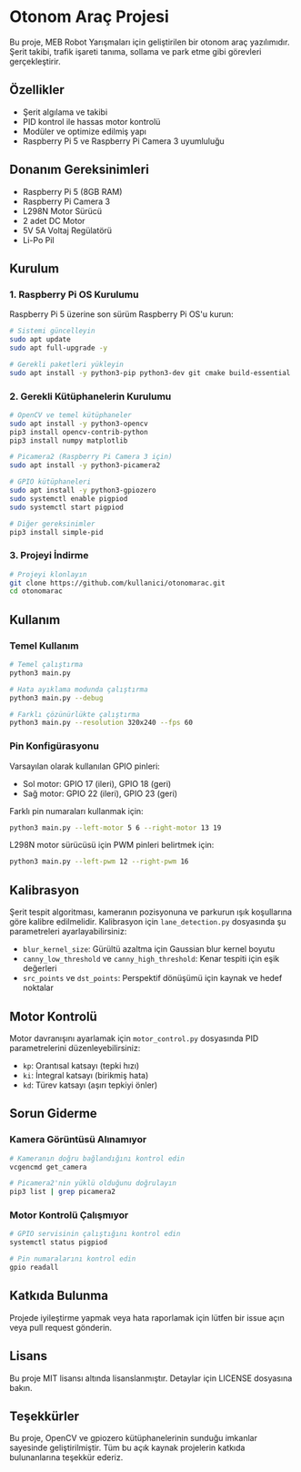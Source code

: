 # Otonom Araç Projesi

Bu proje, MEB Robot Yarışmaları için geliştirilen bir otonom araç yazılımıdır. Şerit takibi, trafik işareti tanıma, sollama ve park etme gibi görevleri gerçekleştirir.

## Özellikler

- Şerit algılama ve takibi
- PID kontrol ile hassas motor kontrolü
- Modüler ve optimize edilmiş yapı
- Raspberry Pi 5 ve Raspberry Pi Camera 3 uyumluluğu

## Donanım Gereksinimleri

- Raspberry Pi 5 (8GB RAM)
- Raspberry Pi Camera 3
- L298N Motor Sürücü
- 2 adet DC Motor
- 5V 5A Voltaj Regülatörü
- Li-Po Pil

## Kurulum

### 1. Raspberry Pi OS Kurulumu

Raspberry Pi 5 üzerine son sürüm Raspberry Pi OS'u kurun:

```bash
# Sistemi güncelleyin
sudo apt update
sudo apt full-upgrade -y

# Gerekli paketleri yükleyin
sudo apt install -y python3-pip python3-dev git cmake build-essential
```

### 2. Gerekli Kütüphanelerin Kurulumu

```bash
# OpenCV ve temel kütüphaneler
sudo apt install -y python3-opencv
pip3 install opencv-contrib-python
pip3 install numpy matplotlib

# Picamera2 (Raspberry Pi Camera 3 için)
sudo apt install -y python3-picamera2

# GPIO kütüphaneleri
sudo apt install -y python3-gpiozero
sudo systemctl enable pigpiod
sudo systemctl start pigpiod

# Diğer gereksinimler
pip3 install simple-pid
```

### 3. Projeyi İndirme

```bash
# Projeyi klonlayın
git clone https://github.com/kullanici/otonomarac.git
cd otonomarac
```

## Kullanım

### Temel Kullanım

```bash
# Temel çalıştırma
python3 main.py

# Hata ayıklama modunda çalıştırma
python3 main.py --debug

# Farklı çözünürlükte çalıştırma
python3 main.py --resolution 320x240 --fps 60
```

### Pin Konfigürasyonu

Varsayılan olarak kullanılan GPIO pinleri:
- Sol motor: GPIO 17 (ileri), GPIO 18 (geri)
- Sağ motor: GPIO 22 (ileri), GPIO 23 (geri)

Farklı pin numaraları kullanmak için:

```bash
python3 main.py --left-motor 5 6 --right-motor 13 19
```

L298N motor sürücüsü için PWM pinleri belirtmek için:

```bash
python3 main.py --left-pwm 12 --right-pwm 16
```

## Kalibrasyon

Şerit tespit algoritması, kameranın pozisyonuna ve parkurun ışık koşullarına göre kalibre edilmelidir. Kalibrasyon için `lane_detection.py` dosyasında şu parametreleri ayarlayabilirsiniz:

- `blur_kernel_size`: Gürültü azaltma için Gaussian blur kernel boyutu
- `canny_low_threshold` ve `canny_high_threshold`: Kenar tespiti için eşik değerleri
- `src_points` ve `dst_points`: Perspektif dönüşümü için kaynak ve hedef noktalar

## Motor Kontrolü

Motor davranışını ayarlamak için `motor_control.py` dosyasında PID parametrelerini düzenleyebilirsiniz:

- `kp`: Orantısal katsayı (tepki hızı)
- `ki`: İntegral katsayı (birikmiş hata)
- `kd`: Türev katsayı (aşırı tepkiyi önler)

## Sorun Giderme

### Kamera Görüntüsü Alınamıyor

```bash
# Kameranın doğru bağlandığını kontrol edin
vcgencmd get_camera

# Picamera2'nin yüklü olduğunu doğrulayın
pip3 list | grep picamera2
```

### Motor Kontrolü Çalışmıyor

```bash
# GPIO servisinin çalıştığını kontrol edin
systemctl status pigpiod

# Pin numaralarını kontrol edin
gpio readall
```

## Katkıda Bulunma

Projede iyileştirme yapmak veya hata raporlamak için lütfen bir issue açın veya pull request gönderin.

## Lisans

Bu proje MIT lisansı altında lisanslanmıştır. Detaylar için LICENSE dosyasına bakın.

## Teşekkürler

Bu proje, OpenCV ve gpiozero kütüphanelerinin sunduğu imkanlar sayesinde geliştirilmiştir. Tüm bu açık kaynak projelerin katkıda bulunanlarına teşekkür ederiz. 